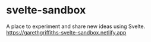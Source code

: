 # svelte-sandbox
A place to experiment and share new ideas using Svelte.
https://garethgriffiths-svelte-sandbox.netlify.app

